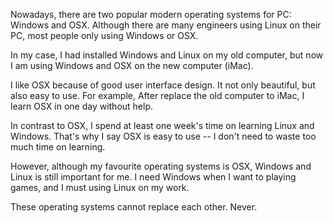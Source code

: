 Nowadays, there are two popular modern operating systems for PC: Windows and OSX. Although there are many engineers using Linux on their PC, most people only using Windows or OSX.

In my case, I had installed Windows and Linux on my old computer, but now I am using Windows and OSX on the new computer (iMac). 

I like OSX because of good user interface design. It not only beautiful, but also easy to use. For example, After replace the old computer to iMac, I learn OSX in one day without help. 

In contrast to OSX, I spend at least one week's time on learning Linux and Windows. That's why I say OSX is easy to use -- I don't need to waste too much time on learning.

However, although my favourite operating systems is OSX, Windows and Linux is still important for me. I need Windows when I want to playing games, and I must using Linux on my work.

These operating systems cannot replace each other. Never.